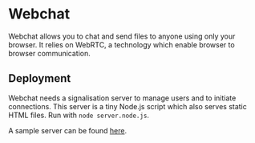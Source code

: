 Webchat
==========
Webchat allows you to chat and send files to anyone using only your browser. It relies on WebRTC, a technology which enable browser to browser communication.

Deployment
----------
Webchat needs a signalisation server to manage users and to initiate connections. This server is a tiny Node.js script which also serves static HTML files.
Run with ```node server.node.js```.

A sample server can be found [here](http://peerchat.herokuapp.com).
